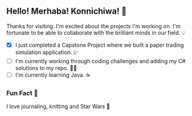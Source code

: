 ## Hello! Merhaba! Konnichiwa! :wave:
Thanks for visiting. I'm excited about the projects I'm working on. I'm fortunate to be able to collaborate with the brilliant minds in our field. :bulb:

- [X] I just completed a Capstone Project where we built a paper trading simulation application. :chart:
- [ ] I'm currently working through coding challenges and adding my C# solutions to my repo. :woman_technologist:
- [ ] I'm currently learning Java. :coffee:

### Fun Fact :rainbow:
I love journaling, knitting and Star Wars :milky_way:

<!--
**aliciadavisrevature1/aliciadavisrevature1** is a ✨ _special_ ✨ repository because its `README.md` (this file) appears on your GitHub profile.

Here are some ideas to get you started:

- 🔭 I’m currently working on ...
- 🌱 I’m currently learning ...
- 👯 I’m looking to collaborate on ...
- 🤔 I’m looking for help with ...
- 💬 Ask me about ...
- 📫 How to reach me: ...
- 😄 Pronouns: ...
- ⚡ Fun fact: ...
-->
